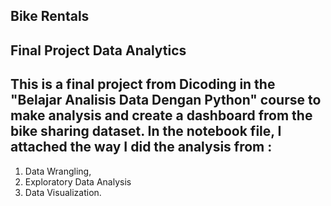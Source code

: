 ## Bike Rentals 
## Final Project Data Analytics

## This is a final project from Dicoding in the "Belajar Analisis Data Dengan Python" course to make analysis and create a dashboard from the bike sharing dataset. In the notebook file, I attached the way I did the analysis from : 

1. Data Wrangling,
2. Exploratory Data Analysis
3. Data Visualization.